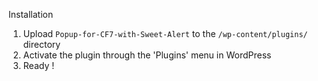 Installation

1. Upload `Popup-for-CF7-with-Sweet-Alert` to the `/wp-content/plugins/` directory
2. Activate the plugin through the \'Plugins\' menu in WordPress
3. Ready !